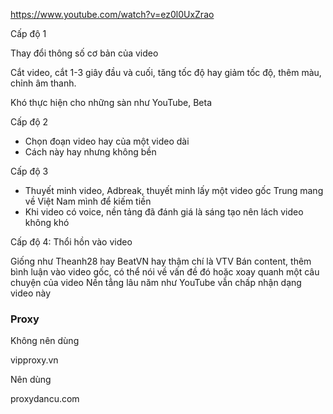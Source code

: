 https://www.youtube.com/watch?v=ez0l0UxZrao

Cấp độ 1

Thay đổi thông số cơ bản của video

Cắt video, cắt 1-3 giây đầu và cuối, tăng tốc độ hay giảm tốc độ, thêm màu, chỉnh âm thanh.

Khó thực hiện cho những sàn như YouTube, Beta

Cấp độ 2

- Chọn đoạn video hay của một video dài
- Cách này hay nhưng không bền

Cấp độ 3

- Thuyết minh video, Adbreak, thuyết minh lấy một video gốc Trung mang về Việt Nam mình để kiếm tiền
- Khi video có voice, nền tảng đã đánh giá là sáng tạo nên lách video không khó

Cấp độ 4: Thổi hồn vào video

Giống như Theanh28 hay BeatVN hay thậm chí là VTV
Bán content, thêm bình luận vào video gốc, có thể nói về vấn đề đó hoặc xoay quanh một câu chuyện của video
Nền tẳng lâu năm như YouTube vẫn chấp nhận dạng video này

### Proxy

Không nên dùng 

vipproxy.vn

Nên dùng 

proxydancu.com